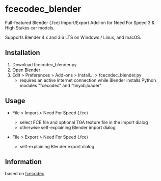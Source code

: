 # fcecodec_blender

Full-featured Blender (.fce) Import/Export Add-on for Need For Speed 3 & High Stakes car models.

Supports Blender 4.x and 3.6 LTS on Windows / Linux, and macOS.

## Installation

1. Download fcecodec_blender.py
1. Open Blender
1. Edit > Preferences > Add-ons > Install... > fcecodec_blender.py
   - requires an active internet connection while Blender installs Python modules "fcecodec" and "tinyobjloader"

## Usage

 * File > Import > Need For Speed (.fce)
    - select FCE file and optional TGA texture file in the import dialog
    - otherwise self-explaining Blender import dialog

* File > Export > Need For Speed (.fce)
    - self-explaining Blender export dialog

## Information

based on [fcecodec](https://github.com/bfut/fcecodec)
